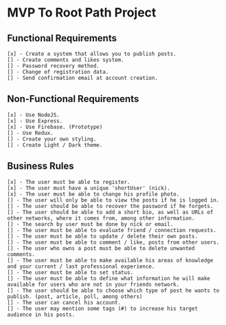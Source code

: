 # MVP To Root Path Project

## Functional Requirements

    [x] - Create a system that allows you to publish posts.
    [] - Create comments and likes system.
    [] - Password recovery method.
    [] - Change of registration data.
    [] - Send confirmation email at account creation.

## Non-Functional Requirements

    [x] - Use NodeJS.
    [x] - Use Express.
    [x] - Use Firebase. (Prototype)
    [] - Use Redux.
    [] - Create your own styling.
    [] - Create Light / Dark theme.

## Business Rules

    [x] - The user must be able to register.
    [x] - The user must have a unique 'shortUser' (nick).
    [x] - The user must be able to change his profile photo.
    [] - The user will only be able to view the posts if he is logged in.
    [] - The user should be able to recover the password if he forgets.
    [] - The user should be able to add a short bio, as well as URLs of other networks, where it comes from, among other information.
    [] - The search by user must be done by nick or email.
    [] - The user must be able to evaluate friend / connection requests.
    [] - The user must be able to update / delete their own posts.
    [] - The user must be able to comment / like, posts from other users.
    [] - The user who owns a post must be able to delete unwanted comments.
    [] - The user must be able to make available his areas of knowledge and your current / last professional experience.
    [] - The user must be able to set status.
    [] - The user must be able to define what information he will make available for users who are not in your friends network.
    [] - The user should be able to choose which type of post he wants to publish. (post, article, poll, among others)
    [] - The user can cancel his account.
    [] - The user may mention some tags (#) to increase his target audience in his posts.
